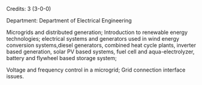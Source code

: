 Credits: 3 (3-0-0)

Department: Department of Electrical Engineering

Microgrids and distributed generation; Introduction to renewable energy technologies; electrical systems and generators used in wind energy conversion systems,diesel generators, combined heat cycle plants, inverter based generation, solar PV based systems, fuel cell and aqua-electrolyzer, battery and flywheel based storage system;

Voltage and frequency control in a microgrid; Grid connection interface issues.